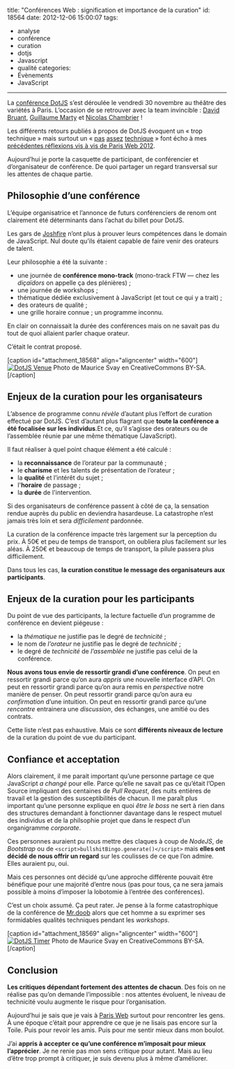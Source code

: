 title: "Conférences Web : signification et importance de la curation"
id: 18564
date: 2012-12-06 15:00:07
tags:
- analyse
- conférence
- curation
- dotjs
- Javascript
- qualité
categories:
- Évènements
- JavaScript
---

La [conférence DotJS](http://dotjs.eu) s’est déroulée le vendredi 30 novembre au théâtre des variétés à Paris. L’occasion de se retrouver avec la team invincible : [David Bruant](http://longtermlaziness.wordpress.com/), [Guillaume Marty](http://twitter.com/g_marty) et [Nicolas Chambrier](http://naholyr.fr/) !

Les différents retours publiés à propos de DotJS évoquent un « trop technique » mais surtout un « [pas](https://twitter.com/ThomasG77/status/274668151139078144) [assez](https://twitter.com/javascripteur/status/275361976211890176) [technique](http://jolicode.com/blog/dotjs-le-ted-de-la-conference-technique) » font écho à mes [précédentes réflexions vis à vis de Paris Web 2012](https://oncletom.io/2012/paris-web-remise-en-question/ "Paris Web 2012 : la remise en question").

Aujourd’hui je porte la casquette de participant, de conférencier et d’organisateur de conférence. De quoi partager un regard transversal sur les attentes de chaque partie.

<!--more-->

## Philosophie d’une conférence

L’équipe organisatrice et l’annonce de futurs conférenciers de renom ont clairement été déterminants dans l’achat du billet pour DotJS.

Les gars de [Joshfire](http://joshfire.com/) n’ont plus à prouver leurs compétences dans le domain de JavaScript. Nul doute qu’ils étaient capable de faire venir des orateurs de talent.

Leur philosophie a été la suivante :

*   une journée de **conférence mono-track** (mono-track FTW — chez les _diçaïdors_ on appelle ça des plénières) ;
*   une journée de workshops ;
*   thématique dédiée exclusivement à JavaScript (et tout ce qui y a trait) ;
*   des orateurs de qualité ;
*   une grille horaire connue ; un programme inconnu.

En clair on connaissait la durée des conférences mais on ne savait pas du tout de quoi allaient parler chaque orateur.

C’était le contrat proposé.

[caption id="attachment_18568" align="aligncenter" width="600"][![DotJS Venue](https://oncletom.io/images/2012/12/2012-11-30_12-25-33-600x328.jpg "DotJS Venue")](http://svay.com/photos/2012-11-30_dotjs/) Photo de Maurice Svay en CreativeCommons BY-SA.[/caption]

## Enjeux de la curation pour les organisateurs

L’absence de programme connu _révèle_ d’autant plus l’effort de curation effectué par DotJS. C’est d’autant plus flagrant que **toute la conférence a été focalisée sur les individus**.Et ce, qu’il s’agisse des orateurs ou de l’assemblée réunie par une même thématique (JavaScript).

Il faut réaliser à quel point chaque élément a été calculé :

*   la **reconnaissance** de l’orateur par la communauté ;
*   le **charisme** et les talents de présentation de l’orateur ;
*   la **qualité** et l’intérêt du sujet ;
*   l'**horaire** de passage ;
*   la **durée** de l'intervention.

Si des organisateurs de conférence passent à côté de ça, la sensation rendue auprès du public en deviendra hasardeuse. La catastrophe n’est jamais très loin et sera _difficilement_ pardonnée.

La curation de la conférence impacte très largement sur la perception du prix. À 50€ et peu de temps de transport, on oubliera plus facilement sur les aléas. À 250€ et beaucoup de temps de transport, la pilule passera plus difficilement.

Dans tous les cas, **la curation constitue le message des organisateurs aux participants**.

## Enjeux de la curation pour les participants

Du point de vue des participants, la lecture factuelle d’un programme de conférence en devient piégeuse :

*   la _thématique_ ne justifie pas le degré de _technicité_ ;
*   le nom de _l’orateur_ ne justifie pas le degré de _technicité_ ;
*   le degré de _technicité_ de _l’assemblée_ ne justifie pas celui de la conférence.

**Nous avons tous envie de ressortir grandi d’une conférence**. On peut en ressortir grandi parce qu’on aura _appris_ une nouvelle interface d’API. On peut en ressortir grandi parce qu’on aura remis en _perspective_ notre manière de penser. On peut ressortir grandi parce qu’on aura eu _confirmation_ d’une intuition. On peut en ressortir grandi parce qu’une _rencontre_ entrainera une _discussion_, des échanges, une amitié ou des contrats.

Cette liste n’est pas exhaustive. Mais ce sont **différents niveaux de lecture** de la curation du point de vue du participant.

## Confiance et acceptation

Alors clairement, il me parait important qu’une personne partage ce que JavaScript _a changé_ pour elle. Parce qu’elle ne savait pas ce qu’était l’Open Source impliquant des centaines de _Pull Request_, des nuits entières de travail et la gestion des susceptibilités de chacun.
Il me paraît plus important qu’une personne explique en quoi _être le boss_ ne sert à rien dans des structures demandant à fonctionner davantage dans le respect mutuel des individus et de la philsophie projet que dans le respect d’un organigramme _corporate_.

Ces personnes auraient pu nous mettre des claques à coup de _NodeJS_, de _Bootstrap_ ou de `<script>bullshitBingo.generate()</script>` mais **elles ont décidé de nous offrir un regard** sur les coulisses de ce que l’on admire. Elles auraient pu, oui.

Mais ces personnes ont décidé qu’une approche différente pouvait être bénéfique pour une majorité d’entre nous (pas pour tous, ça ne sera jamais possible à moins d’imposer la lobotomie à l’entrée des conférences).

C’est un choix assumé. Ça peut rater. Je pense à la forme catastrophique de la conférence de [Mr.doob](http://mrdoob.com/) alors que cet homme a su exprimer ses formidables qualités techniques pendant les _workshops_.

[caption id="attachment_18569" align="aligncenter" width="600"][![DotJS Timer](https://oncletom.io/images/2012/12/2012-11-30_17-57-16-600x400.jpg "DotJS Timer")](http://svay.com/photos/2012-11-30_dotjs/) Photo de Maurice Svay en CreativeCommons BY-SA.[/caption]

## Conclusion

**Les critiques dépendant fortement des attentes de chacun**. Des fois on ne réalise pas qu’on demande l’impossible : nos attentes évoluent, le niveau de technicité voulu augmente le risque pour l’organisation.

Aujourd’hui je sais que je vais à [Paris Web](http://paris-web.fr) surtout pour rencontrer les gens. À une époque c’était pour apprendre ce que je ne lisais pas encore sur la Toile. Puis pour revoir les amis. Puis pour me sentir mieux dans mon boulot.

J’ai **appris à accepter ce qu’une conférence m’imposait pour mieux l’apprécier**. Je ne renie pas mon sens critique pour autant. Mais au lieu d’être trop prompt à critiquer, je suis devenu plus à même d’améliorer.
